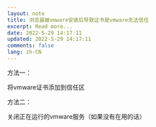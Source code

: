 ```yaml
---
layout: note
title: 浏览器被vmware安装后导致证书是vmware无法信任
excerpt: Read more...
date: 2022-5-29 14:17:11
updated: 2022-5-29 14:17:11
comments: false
lang: zh-CN
---
```


方法一：

将vmware证书添加到信任区

方法二：

关闭正在运行的vmware服务（如果没有在用的话）
  